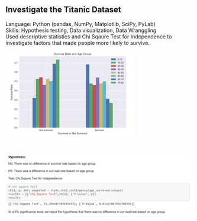 ## Investigate the Titanic Dataset
Language: Python (pandas, NumPy, Matplotlib, SciPy, PyLab) </br>
Skills: Hypothesis testing, Data visualization, Data Wranggling </br>
Used descriptive statistics and Chi Sqaure Test for Independence to investigate factors that made people more likely to survive. 
</br>
<p align="left">
  <img src="hist.JPG" width="350"/>
</p>
</br>
<p align="left">
  <img src="chis.JPG" width="700"/>
</p>

